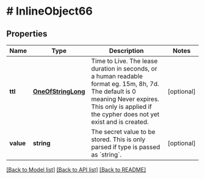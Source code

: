 # # InlineObject66

## Properties

Name | Type | Description | Notes
------------ | ------------- | ------------- | -------------
**ttl** | [**OneOfStringLong**](OneOfStringLong.md) | Time to Live. The lease duration in seconds, or a human readable format eg. 15m, 8h, 7d. The default is 0 meaning Never expires. This only is applied if the cypher does not yet exist and is created. | [optional]
**value** | **string** | The secret value to be stored. This is only parsed if type is passed as &#x60;string&#x60;. | [optional]

[[Back to Model list]](../../README.md#models) [[Back to API list]](../../README.md#endpoints) [[Back to README]](../../README.md)
